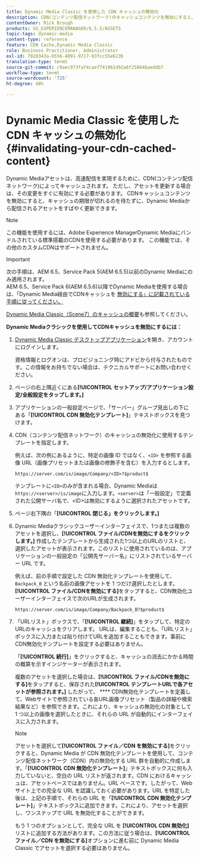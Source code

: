 ```yaml
---
title: Dynamic Media Classic を使用した CDN キャッシュの無効化
description: CDN(コンテンツ配信ネットワーク)のキャッシュコンテンツを無効にすると、キャッシュの期限が切れるのを待つ代わりに、Dynamic Media Classicによって配信されるアセットをすばやく更新できます。
contentOwner: Rick Brough
products: SG_EXPERIENCEMANAGER/6.5.5/ASSETS
topic-tags: dynamic-media
content-type: reference
feature: CDN Cache,Dynamic Media Classic
role: Business Practitioner, Administrator
exl-id: 7020343a-b556-4091-9717-93fcc55e623b
translation-type: tm+mt
source-git-commit: c9aec973faf4caef741961d92a6f258646aeddb7
workflow-type: tm+mt
source-wordcount: '725'
ht-degree: 48%

---
```


# Dynamic Media Classic を使用した CDN キャッシュの無効化 {#invalidating-your-cdn-cached-content}

Dynamic Mediaアセットは、高速配信を実現するために、CDN(コンテンツ配信ネットワーク)によってキャッシュされます。 ただし、アセットを更新する場合は、その変更をすぐに有効にする必要があります。 CDNキャッシュコンテンツを無効にすると、キャッシュの期限が切れるのを待たずに、Dynamic Mediaから配信されるアセットをすばやく更新できます。

>[!NOTE]
>
>この機能を使用するには、Adobe Experience ManagerDynamic Mediaにバンドルされている標準搭載のCDNを使用する必要があります。 この機能では、その他のカスタムCDNはサポートされません。

>[!IMPORTANT]
>
>次の手順は、AEM 6.5、Service Pack 5(AEM 6.5.5)以前のDynamic Mediaにのみ適用されます。<br>AEM 6.5、Service Pack 6(AEM 6.5.6)以降でDynamic Mediaを使用する場合は、「Dynamic Media経由でCDNキャッシュを [無効にする」に記載されている手順に従ってください。](/help/assets/invalidate-cdn-cache-dynamic-media.md)

[Dynamic Media Classic（Scene7）のキャッシュの概要](https://helpx.adobe.com/jp/experience-manager/scene7/kb/base/caching-questions/scene7-caching-overview.html)も参照してください。

**Dynamic Mediaクラシックを使用してCDNキャッシュを無効にするには：**

1. [Dynamic Media Classic デスクトップアプリケーション](https://experienceleague.adobe.com/docs/dynamic-media-classic/using/intro/dynamic-media-classic-desktop-app.html?lang=en#system-requirements-dmc-app)を開き、アカウントにログインします。

   資格情報とログオンは、プロビジョニング時にアドビから付与されたものです。この情報をお持ちでない場合は、テクニカルサポートにお問い合わせください。

1. ページの右上隅近くにある&#x200B;**[!UICONTROL セットアップ/アプリケーション設定/全般設定をタップします。]**
1. アプリケーションの一般設定ページで、「サーバー」グループ見出しの下にある「**[!UICONTROL CDN 無効化テンプレート]**」テキストボックスを見つけます。

1. CDN（コンテンツ配信ネットワーク）のキャッシュの無効化に使用するテンプレートを指定します。

   例えば、次の例にあるように、特定の画像 ID ではなく、`<ID>` を参照する画像 URL（画像プリセットまたは画像の修飾子を含む）を入力するとします。

   `https://server.com/is/image/Company/<ID>?$product$`

   テンプレートに`<ID>`のみが含まれる場合、Dynamic Mediaは`https://<server>/is/image`に入力します。`<server>`は「一般設定」で定義された公開サーバ名で、&lt;ID>は無効にするように選択されたアセットです。

1. ページ右下隅の「**[!UICONTROL 閉じる」をクリックします。]**
1. Dynamic Mediaクラシックユーザーインターフェイスで、1つまたは複数のアセットを選択し、**[!UICONTROL ファイル/CDNを無効にするをクリックします。]** 作成したテンプレートから生成された1つ以上のURLのリストと、選択したアセットが表示されます。このリストに使用されているのは、アプリケーションの一般設定の「公開先サーバー名」にリストされているサーバー URL です。

   例えば、前の手順で設定した CDN 無効化テンプレートを使用して、`Backpack_B` という名前の画像アセットを 1 つだけ選択したとします。**[!UICONTROL ファイル/CDNを無効にする]**&#x200B;をタップすると、CDN無効化ユーザーインターフェイスで次のURLが生成されます。

   `https://server.com/is/image/Company/Backpack_B?$product$`

1. 「URLリスト」ボックスで、「**[!UICONTROL 継続]**」をタップして、特定のURLのキャッシュをクリアします。 URLは、編集することも、「URLリスト」ボックスに入力または貼り付けてURLを追加することもできます。事前にCDN無効化テンプレートを設定する必要はありません。

   「**[!UICONTROL 続行]**」をクリックすると、キャッシュの消去にかかる時間の概算を示すインジケーターが表示されます。

   複数のアセットを選択した場合は、**[!UICONTROL ファイル/CDNを無効にする]**&#x200B;をタップすると、保存された&#x200B;**[!UICONTROL テンプレートURLで各アセットが参照されます。]** したがって、 **** CDN無効化テンプレートを定義して、Webサイトで参照されている各URL画像プリセット（製品の詳細や検索結果など）を参照できます。これにより、キャッシュの無効化の対象として 1 つ以上の画像を選択したときに、それらの URL が自動的にインターフェイスに入力されます。

   >[!NOTE]
   >
   >アセットを選択して&#x200B;**[!UICONTROL ファイル／CDN を無効にする]**&#x200B;をクリックすると、Dynamic Media が CDN 無効化テンプレートを使用して、コンテンツ配信ネットワーク（CDN）内の無効化する URL 群を自動的に作成します。「**[!UICONTROL CDN 無効化テンプレート]**」テキストボックスに何も入力していないと、空白の URL リストが返されます。CDN におけるキャッシュは、アセットベースではありません。URL ベースです。したがって、Web サイト上での完全な URL を認識しておく必要があります。URL を特定した後は、上記の手順で、それらの URL を「**[!UICONTROL CDN 無効化テンプレート]**」テキストボックスに追加できます。これにより、アセットを選択し、ワンステップで URL を無効化することができます。
   >
   >もう 1 つのオプションとして、完全な URL を **[!UICONTROL CDN 無効化]**&#x200B;リストに追加する方法があります。この方法に従う場合は、**[!UICONTROL ファイル／CDN を無効にする]**&#x200B;オプションに進む前に Dynamic Media Classic でアセットを選択する必要はありません。
